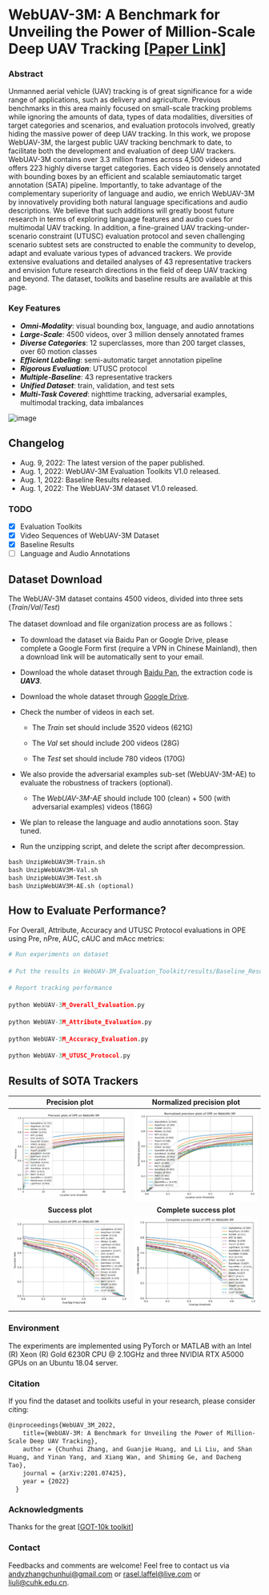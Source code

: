 # WebUAV-3M: A Benchmark for Unveiling the Power of Million-Scale Deep UAV Tracking [[Paper Link](https://arxiv.org/abs/2201.07425)]
### Abstract

Unmanned aerial vehicle (UAV) tracking is of great significance for a wide range of applications, such as delivery and agriculture. Previous benchmarks in this area mainly focused on small-scale tracking problems while ignoring the amounts of data, types of data modalities, diversities of target categories and scenarios, and evaluation protocols involved, greatly hiding the massive power of deep UAV tracking. In this work, we propose WebUAV-3M, the largest public UAV tracking benchmark to date, to facilitate both the development and evaluation of deep UAV trackers. WebUAV-3M contains over 3.3 million frames across 4,500 videos and offers 223 highly diverse target categories. Each video is densely annotated with bounding boxes by an efficient and scalable semiautomatic target annotation (SATA) pipeline. Importantly, to take advantage of the complementary superiority of language and audio, we enrich WebUAV-3M by innovatively providing both natural language specifications and audio descriptions. We believe that such additions will greatly boost future research in terms of exploring language features and audio cues for multimodal UAV tracking. In addition, a fine-grained UAV tracking-under-scenario constraint (UTUSC) evaluation protocol and seven challenging scenario subtest sets are constructed to enable the community to develop, adapt and evaluate various types of advanced trackers. We provide extensive evaluations and detailed analyses of 43 representative trackers and envision future research directions in the field of deep UAV tracking and beyond. The dataset, toolkits and baseline results are available at this page.

### Key Features
- ***Omni-Modality***: visual bounding box, language, and audio annotations
- ***Large-Scale***: 4500 videos, over 3 million densely annotated frames
- ***Diverse Categories***:  12 superclasses, more than 200 target classes, over 60 motion classes
- ***Efficient Labeling***: semi-automatic target annotation pipeline
- ***Rigorous Evaluation***: UTUSC protocol
- ***Multiple-Baseline***: 43 representative trackers
- ***Unified Dataset***: train, validation, and test sets
- ***Multi-Task Covered***: nighttime tracking, adversarial examples, multimodal tracking, data imbalances


![image](https://github.com/983632847/WebUAV-3M/blob/main/imgs/Representative_Videos.png)

## Changelog
- Aug. 9, 2022: The latest version of the paper published.
- Aug. 1, 2022: WebUAV-3M Evaluation Toolkits V1.0 released.
- Aug. 1, 2022: Baseline Results released.
- Aug. 1, 2022: The WebUAV-3M dataset V1.0 released.

### TODO
- [x] Evaluation Toolkits 
- [x] Video Sequences of WebUAV-3M Dataset
- [x] Baseline Results
- [ ] Language and Audio Annotations

## Dataset Download

The WebUAV-3M dataset contains 4500 videos, divided into three sets (*Train*/*Val*/*Test*)

The dataset download and file organization process are as follows：

- To download the dataset via Baidu Pan or Google Drive, please complete a Google Form first (require a VPN in Chinese Mainland), then a download link will be automatically sent to your email.
- Download the whole dataset through [Baidu Pan](https://docs.google.com/forms/d/e/1FAIpQLSe5Usq9VUSGjKollBCI1heln_o6u4SuiMcBRn_FNqp4v2d0Kw/viewform?usp=pp_url), the extraction code is ***UAV3***.
- Download the whole dataset through [Google Drive](https://docs.google.com/forms/d/e/1FAIpQLSe5Usq9VUSGjKollBCI1heln_o6u4SuiMcBRn_FNqp4v2d0Kw/viewform?usp=pp_url).

- Check the number of videos in each set.

  - The *Train* set should include 3520 videos (621G)

  - The *Val* set should include 200 videos (28G)

  - The *Test* set should include 780 videos (170G)

- We also provide the adversarial examples sub-set (WebUAV-3M-AE) to evaluate the robustness of trackers (optional).

  - The *WebUAV-3M-AE* should include 100 (clean) + 500 (with adversarial examples) videos (186G)

- We plan to release the language and audio annotations soon. Stay tuned.

- Run the unzipping script, and delete the script after decompression.

```
bash UnzipWebUAV3M-Train.sh
bash UnzipWebUAV3M-Val.sh
bash UnzipWebUAV3M-Test.sh
bash UnzipWebUAV3M-AE.sh (optional)
```

## How to Evaluate Performance?

For Overall, Attribute, Accuracy and UTUSC Protocol evaluations in OPE using Pre, nPre, AUC, cAUC and mAcc metrics:

```Python
# Run experiments on dataset

# Put the results in WebUAV-3M_Evaluation_Toolkit/results/Baseline_Results

# Report tracking performance

python WebUAV-3M_Overall_Evaluation.py

python WebUAV-3M_Attribute_Evaluation.py

python WebUAV-3M_Accuracy_Evaluation.py

python WebUAV-3M_UTUSC_Protocol.py
```

## Results of SOTA Trackers
|Precision plot|Normalized precision plot|
|:----:|:----:|
|![](./imgs/precision_plots_All.png)|![](./imgs/normalized_precision_plots_All.png)|
|**Success plot**|**Complete success plot**|
|![](./imgs/success_plots_All.png)|![](./imgs/complete_success_plots_All.png)|

### Environment

The experiments are implemented using PyTorch or MATLAB with an Intel (R) Xeon (R) Gold 6230R CPU @ 2.10GHz and three NVIDIA RTX A5000 GPUs on an Ubuntu 18.04 server.


### Citation

If you find the dataset and toolkits useful in your research, please consider citing:

    @inproceedings{WebUAV_3M_2022,
        title={WebUAV-3M: A Benchmark for Unveiling the Power of Million-Scale Deep UAV Tracking},
        author = {Chunhui Zhang, and Guanjie Huang, and Li Liu, and Shan Huang, and Yinan Yang, and Xiang Wan, and Shiming Ge, and Dacheng Tao},
        journal = {arXiv:2201.07425},
        year = {2022}
      }


### Acknowledgments
Thanks for the great [[GOT-10k toolkit](https://github.com/got-10k/toolkit)]

### Contact

Feedbacks and comments are welcome! Feel free to contact us via [andyzhangchunhui@gmail.com](mailto:andyzhangchunhui@gmail.com) or [rasel.laffel@live.com](mailto:rasel.laffel@live.com) or [liuli@cuhk.edu.cn](mailto:liuli@cuhk.edu.cn).
